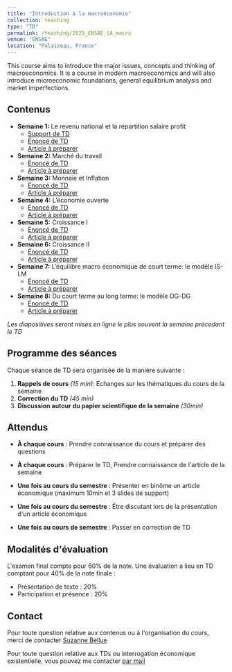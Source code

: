 ```yaml
---
title: "Introduction à la macroéconomie"
collection: teaching
type: "TD"
permalink: /teaching/2025_ENSAE_1A_macro
venue: "ENSAE"
location: "Palaiseau, France"
---
```


This course aims to introduce the major issues, concepts and thinking of macroeconomics. It is a course in modern macroeconomics and will also introduce microeconomic foundations, general equilibrium analysis and market imperfections.

## Contenus

- **Semaine 1:** Le revenu national et la répartition salaire profit
  - [Support de TD](/files/teaching_contents/2025_ENSAE_1A_macro/250204_TD_ENSAE_macro_01_slides.html)
  - [Énoncé de TD]()
  - [Article à préparer]()
- **Semaine 2:** Marché du travail
  - [Énoncé de TD]()
  - [Article à préparer]()
- **Semaine 3:** Monnaie et Inflation
  - [Énoncé de TD]()
  - [Article à préparer]()
- **Semaine 4:** L’économie ouverte
  - [Énoncé de TD]()
  - [Article à préparer]()
- **Semaine 5:** Croissance I
    - [Énoncé de TD]()
    - [Article à préparer]()
- **Semaine 6:** Croissance II
    - [Énoncé de TD]()
    - [Article à préparer]()
- **Semaine 7:** L’équilibre macro économique de court terme: le modèle IS-LM
    - [Énoncé de TD]()
    - [Article à préparer]()
- **Semaine 8:** Du court terme au long terme: le modèle OG-DG
    - [Énoncé de TD]()
    - [Article à préparer]()

*Les diapositives seront mises en ligne le plus souvent la semaine précedant le TD*

## Programme des séances

 Chaque séance de TD sera organisée de la manière suivante :
1. **Rappels de cours** *(15 min)*: Échanges sur les thématiques du cours de la semaine
2. **Correction du TD** *(45 min)*
3. **Discussion autour du papier scientifique de la semaine** *(30min)*

## Attendus 

- **À chaque cours** : Prendre connaissance du cours et préparer des questions
- **À chaque cours** : Préparer le TD, Prendre connaissance de l'article de la semaine

- **Une fois au cours du semestre** : Présenter en binôme un article économique (maximum 10min et 3 slides de support)
- **Une fois au cours du semestre** : Être discutant lors de la présentation d'un article économique
- **Une fois au cours de semestre** : Passer en correction de TD

## Modalités d'évaluation

L'examen final compte pour 60% de la note. Une évaluation a lieu en TD comptant pour 40% de la note finale :
- Présentation de texte : 20%
- Participation et présence : 20%


## Contact

Pour toute question relative aux contenus ou à l'organisation du cours, merci de contacter [Suzanne Bellue](https://suzannebellue.github.io)

Pour toute question relative aux TDs ou interrogation économique existentielle, vous pouvez me contacter [par mail](mailto:kilian.rouge@agroparistech.fr)